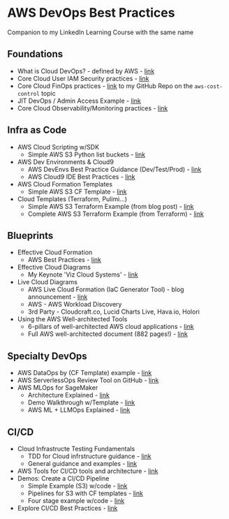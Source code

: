 # AWS DevOps Best Practices

Companion to my LinkedIn Learning Course with the same name

## Foundations

- What is Cloud DevOps? - defined by AWS - [link](https://aws.amazon.com/devops/what-is-devops/)
- Core Cloud User IAM Security practices - [link](https://aws.amazon.com/iam/resources/best-practices/)
- Core Cloud FinOps practices - [link](https://github.com/lynnlangit/aws-cost-control) to my GitHub Repo on the `aws-cost-control` topic
- JIT DevOps / Admin Access Example - [link](https://aws.amazon.com/blogs/apn/just-in-time-least-privileged-access-to-aws-administrative-roles-with-okta-and-aws-identity-center)
- Core Cloud Observability/Monitoring practices - [link](https://aws.amazon.com/cloudops/monitoring-and-observability)

## Infra as Code
- AWS Cloud Scripting w/SDK
  - Simple AWS S3 Python list buckets - [link](https://github.com/awsdocs/aws-doc-sdk-examples/blob/main/python/example_code/s3/s3_basics/hello.py)
- AWS Dev Environments & Cloud9
  - AWS DevEnvs Best Practice Guidance (Dev/Test/Prod) - [link](https://docs.aws.amazon.com/cdk/v2/guide/best-practices.html)
  - AWS Cloud9 IDE Best Practices - [link](https://docs.aws.amazon.com/cloud9/latest/user-guide/ide.html)
- AWS Cloud Formation Templates
  - Simple AWS S3 CF Template - [link](https://docs.aws.amazon.com/AWSCloudFormation/latest/UserGuide/quickref-s3.html)
- Cloud Templates (Terraform, Pulimi...)
  - Simple AWS S3 Terraform Example (from blog post) - [link](https://blog.purestorage.com/purely-informational/how-to-create-an-s3-bucket-with-terraform/)
  - Complete AWS S3 Terraform Example (from Terraform) - [link](https://github.com/terraform-aws-modules/terraform-aws-s3-bucket/tree/v4.0.1/examples/complete)

## Blueprints
- Effective Cloud Formation
  - AWS Best Practices - [link](https://docs.aws.amazon.com/AWSCloudFormation/latest/UserGuide/best-practices.html)
- Effective Cloud Diagrams
  - My Keynote 'Viz Cloud Systems' - [link](https://www.youtube.com/watch?v=HHitdmje1ok)
- Live Cloud Diagrams
  - AWS Live Cloud Formation (IaC Generator Tool) - blog announcement - [link](https://aws.amazon.com/blogs/devops/import-entire-applications-into-aws-cloudformation/)
  - AWS - AWS Workload Discovery
  - 3rd Party - Cloudcraft.co, Lucid Charts Live, Hava.io, Holori 
- Using the AWS Well-architected Tools
  - 6-pillars of well-architected AWS cloud applications - [link](https://aws.amazon.com/blogs/apn/the-6-pillars-of-the-aws-well-architected-framework/)
  - Full AWS well-architected document (882 pages!) - [link](https://docs.aws.amazon.com/wellarchitected/latest/framework/welcome.html)

## Specialty DevOps
- AWS DataOps by (CF Template) example - [link](https://aws.amazon.com/blogs/big-data/build-a-dataops-platform-to-break-silos-between-engineers-and-analysts/)
- AWS ServerlessOps Review Tool on GitHub - [link](https://github.com/aws-samples/serverless-ops-review)
- AWS MLOps for SageMaker
  - Architecture Explained - [link](https://aws.amazon.com/sagemaker/mlops)
  - Demo Walkthrough w/Template - [link](https://docs.aws.amazon.com/sagemaker/latest/dg/sagemaker-projects-walkthrough.html)
  - AWS ML + LLMOps Explained - [link](https://aws.amazon.com/blogs/machine-learning/operationalize-llm-evaluation-at-scale-using-amazon-sagemaker-clarify-and-mlops-services/)

## CI/CD
- Cloud Infrastructe Testing Fundamentals
    - TDD for Cloud infrstructure guidance - [link](https://docs.aws.amazon.com/prescriptive-guidance/latest/best-practices-cdk-typescript-iac/development-best-practices.html)
    - General guidance and examples - [link](https://docs.aws.amazon.com/cdk/v2/guide/testing.html)
- AWS Tools for CI/CD tools and architecture - [link](https://docs.aws.amazon.com/whitepapers/latest/cicd_for_5g_networks_on_aws/cicd-on-aws.html)
- Demos: Create a CI/CD Pipeline
    - Simple Example (S3) w/code - [link](https://docs.aws.amazon.com/codepipeline/latest/userguide/tutorials-simple-s3.html)
    - Pipelines for S3 with CF templates - [link](https://docs.aws.amazon.com/codepipeline/latest/userguide/tutorials-cloudformation.html)
    - Four stage example w/code - [link](https://docs.aws.amazon.com/codepipeline/latest/userguide/tutorials-four-stage-pipeline.html)
- Explore CI/CD Best Practices - [link](https://docs.aws.amazon.com/prescriptive-guidance/latest/strategy-cicd-litmus/cicd-best-practices.html)
